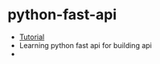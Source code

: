 # python-fast-api
 - [Tutorial](https://www.youtube.com/watch?v=tLKKmouUams)
 - Learning python fast api for building api
 - 

